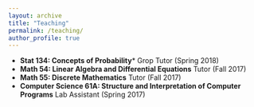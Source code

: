 ```yaml
---
layout: archive
title: "Teaching"
permalink: /teaching/
author_profile: true
---
```


- **Stat 134: Concepts of Probability*** Grop Tutor (Spring 2018)
- **Math 54: Linear Algebra and Differential Equations** Tutor (Fall 2017)
- **Math 55: Discrete Mathematics** Tutor (Fall 2017)
- **Computer Science 61A: Structure and Interpretation of Computer Programs** Lab Assistant (Spring 2017)
